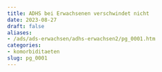 ```yaml
---
title: ADHS bei Erwachsenen verschwindet nicht
date: 2023-08-27
draft: false
aliases:
- /ads/ads-erwachsen/adhs-erwachsen2/pg_0001.htm
categories:
- komorbiditaeten
slug: pg_0001
---
```



